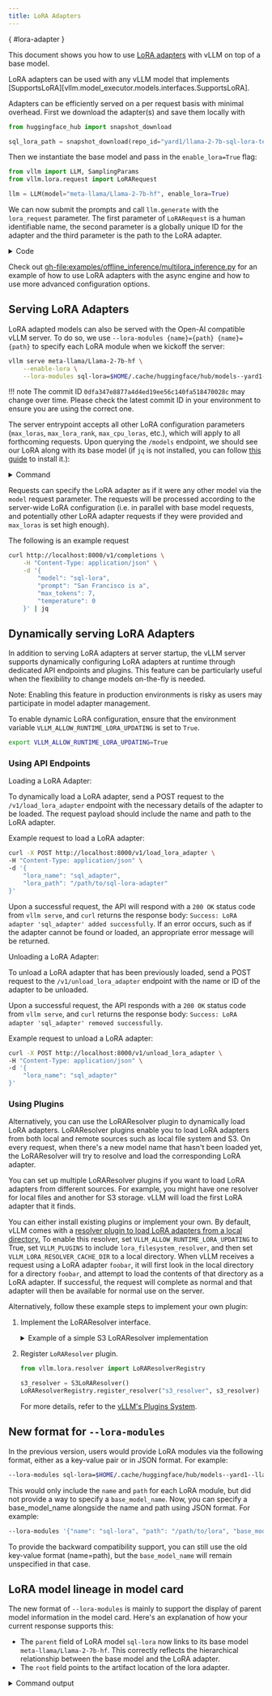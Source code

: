 ```yaml
---
title: LoRA Adapters
---
```

[](){ #lora-adapter }

This document shows you how to use [LoRA adapters](https://arxiv.org/abs/2106.09685) with vLLM on top of a base model.

LoRA adapters can be used with any vLLM model that implements [SupportsLoRA][vllm.model_executor.models.interfaces.SupportsLoRA].

Adapters can be efficiently served on a per request basis with minimal overhead. First we download the adapter(s) and save
them locally with

```python
from huggingface_hub import snapshot_download

sql_lora_path = snapshot_download(repo_id="yard1/llama-2-7b-sql-lora-test")
```

Then we instantiate the base model and pass in the `enable_lora=True` flag:

```python
from vllm import LLM, SamplingParams
from vllm.lora.request import LoRARequest

llm = LLM(model="meta-llama/Llama-2-7b-hf", enable_lora=True)
```

We can now submit the prompts and call `llm.generate` with the `lora_request` parameter. The first parameter
of `LoRARequest` is a human identifiable name, the second parameter is a globally unique ID for the adapter and
the third parameter is the path to the LoRA adapter.

<details>
<summary>Code</summary>

```python
sampling_params = SamplingParams(
    temperature=0,
    max_tokens=256,
    stop=["[/assistant]"]
)

prompts = [
     "[user] Write a SQL query to answer the question based on the table schema.\n\n context: CREATE TABLE table_name_74 (icao VARCHAR, airport VARCHAR)\n\n question: Name the ICAO for lilongwe international airport [/user] [assistant]",
     "[user] Write a SQL query to answer the question based on the table schema.\n\n context: CREATE TABLE table_name_11 (nationality VARCHAR, elector VARCHAR)\n\n question: When Anchero Pantaleone was the elector what is under nationality? [/user] [assistant]",
]

outputs = llm.generate(
    prompts,
    sampling_params,
    lora_request=LoRARequest("sql_adapter", 1, sql_lora_path)
)
```

</details>

Check out <gh-file:examples/offline_inference/multilora_inference.py> for an example of how to use LoRA adapters with the async engine and how to use more advanced configuration options.

## Serving LoRA Adapters

LoRA adapted models can also be served with the Open-AI compatible vLLM server. To do so, we use
`--lora-modules {name}={path} {name}={path}` to specify each LoRA module when we kickoff the server:

```bash
vllm serve meta-llama/Llama-2-7b-hf \
    --enable-lora \
    --lora-modules sql-lora=$HOME/.cache/huggingface/hub/models--yard1--llama-2-7b-sql-lora-test/snapshots/0dfa347e8877a4d4ed19ee56c140fa518470028c/
```

!!! note
    The commit ID `0dfa347e8877a4d4ed19ee56c140fa518470028c` may change over time. Please check the latest commit ID in your environment to ensure you are using the correct one.

The server entrypoint accepts all other LoRA configuration parameters (`max_loras`, `max_lora_rank`, `max_cpu_loras`,
etc.), which will apply to all forthcoming requests. Upon querying the `/models` endpoint, we should see our LoRA along
with its base model (if `jq` is not installed, you can follow [this guide](https://jqlang.org/download/) to install it.):

<details>
<summary>Command</summary>

```bash
curl localhost:8000/v1/models | jq .
{
    "object": "list",
    "data": [
        {
            "id": "meta-llama/Llama-2-7b-hf",
            "object": "model",
            ...
        },
        {
            "id": "sql-lora",
            "object": "model",
            ...
        }
    ]
}
```

</details>

Requests can specify the LoRA adapter as if it were any other model via the `model` request parameter. The requests will be
processed according to the server-wide LoRA configuration (i.e. in parallel with base model requests, and potentially other
LoRA adapter requests if they were provided and `max_loras` is set high enough).

The following is an example request

```bash
curl http://localhost:8000/v1/completions \
    -H "Content-Type: application/json" \
    -d '{
        "model": "sql-lora",
        "prompt": "San Francisco is a",
        "max_tokens": 7,
        "temperature": 0
    }' | jq
```

## Dynamically serving LoRA Adapters

In addition to serving LoRA adapters at server startup, the vLLM server supports dynamically configuring LoRA adapters at runtime through dedicated API endpoints and plugins. This feature can be particularly useful when the flexibility to change models on-the-fly is needed.

Note: Enabling this feature in production environments is risky as users may participate in model adapter management.

To enable dynamic LoRA configuration, ensure that the environment variable `VLLM_ALLOW_RUNTIME_LORA_UPDATING`
is set to `True`.

```bash
export VLLM_ALLOW_RUNTIME_LORA_UPDATING=True
```

### Using API Endpoints
Loading a LoRA Adapter:

To dynamically load a LoRA adapter, send a POST request to the `/v1/load_lora_adapter` endpoint with the necessary
details of the adapter to be loaded. The request payload should include the name and path to the LoRA adapter.

Example request to load a LoRA adapter:

```bash
curl -X POST http://localhost:8000/v1/load_lora_adapter \
-H "Content-Type: application/json" \
-d '{
    "lora_name": "sql_adapter",
    "lora_path": "/path/to/sql-lora-adapter"
}'
```

Upon a successful request, the API will respond with a `200 OK` status code from `vllm serve`, and `curl` returns the response body: `Success: LoRA adapter 'sql_adapter' added successfully`. If an error occurs, such as if the adapter
cannot be found or loaded, an appropriate error message will be returned.

Unloading a LoRA Adapter:

To unload a LoRA adapter that has been previously loaded, send a POST request to the `/v1/unload_lora_adapter` endpoint
with the name or ID of the adapter to be unloaded.

Upon a successful request, the API responds with a `200 OK` status code from `vllm serve`, and `curl` returns the response body: `Success: LoRA adapter 'sql_adapter' removed successfully`.

Example request to unload a LoRA adapter:

```bash
curl -X POST http://localhost:8000/v1/unload_lora_adapter \
-H "Content-Type: application/json" \
-d '{
    "lora_name": "sql_adapter"
}'
```

### Using Plugins
Alternatively, you can use the LoRAResolver plugin to dynamically load LoRA adapters. LoRAResolver plugins enable you to load LoRA adapters from both local and remote sources such as local file system and S3. On every request, when there's a new model name that hasn't been loaded yet, the LoRAResolver will try to resolve and load the corresponding LoRA adapter.

You can set up multiple LoRAResolver plugins if you want to load LoRA adapters from different sources. For example, you might have one resolver for local files and another for S3 storage. vLLM will load the first LoRA adapter that it finds.

You can either install existing plugins or implement your own. By default, vLLM comes with a [resolver plugin to load LoRA adapters from a local directory.](https://github.com/vllm-project/vllm/tree/main/vllm/plugins/lora_resolvers)
To enable this resolver, set `VLLM_ALLOW_RUNTIME_LORA_UPDATING` to True, set `VLLM_PLUGINS` to include `lora_filesystem_resolver`, and then set `VLLM_LORA_RESOLVER_CACHE_DIR` to a local directory. When vLLM receives a request using a LoRA adapter `foobar`,
it will first look in the local directory for a directory `foobar`, and attempt to load the contents of that directory as a LoRA adapter. If successful, the request will complete as normal and
that adapter will then be available for normal use on the server.

Alternatively, follow these example steps to implement your own plugin:

1. Implement the LoRAResolver interface.

    <details>
    <summary>Example of a simple S3 LoRAResolver implementation</summary>

    ```python
    import os
    import s3fs
    from vllm.lora.request import LoRARequest
    from vllm.lora.resolver import LoRAResolver

    class S3LoRAResolver(LoRAResolver):
        def __init__(self):
            self.s3 = s3fs.S3FileSystem()
            self.s3_path_format = os.getenv("S3_PATH_TEMPLATE")
            self.local_path_format = os.getenv("LOCAL_PATH_TEMPLATE")

        async def resolve_lora(self, base_model_name, lora_name):
            s3_path = self.s3_path_format.format(base_model_name=base_model_name, lora_name=lora_name)
            local_path = self.local_path_format.format(base_model_name=base_model_name, lora_name=lora_name)

            # Download the LoRA from S3 to the local path
            await self.s3._get(
                s3_path, local_path, recursive=True, maxdepth=1
            )

            lora_request = LoRARequest(
                lora_name=lora_name,
                lora_path=local_path,
                lora_int_id=abs(hash(lora_name))
            )
            return lora_request
    ```

    </details>

2. Register `LoRAResolver` plugin.

    ```python
    from vllm.lora.resolver import LoRAResolverRegistry

    s3_resolver = S3LoRAResolver()
    LoRAResolverRegistry.register_resolver("s3_resolver", s3_resolver)
    ```

    For more details, refer to the [vLLM's Plugins System](../design/plugin_system.md).

## New format for `--lora-modules`

In the previous version, users would provide LoRA modules via the following format, either as a key-value pair or in JSON format. For example:

```bash
--lora-modules sql-lora=$HOME/.cache/huggingface/hub/models--yard1--llama-2-7b-sql-lora-test/snapshots/0dfa347e8877a4d4ed19ee56c140fa518470028c/
```

This would only include the `name` and `path` for each LoRA module, but did not provide a way to specify a `base_model_name`.
Now, you can specify a base_model_name alongside the name and path using JSON format. For example:

```bash
--lora-modules '{"name": "sql-lora", "path": "/path/to/lora", "base_model_name": "meta-llama/Llama-2-7b"}'
```

To provide the backward compatibility support, you can still use the old key-value format (name=path), but the `base_model_name` will remain unspecified in that case.

## LoRA model lineage in model card

The new format of `--lora-modules` is mainly to support the display of parent model information in the model card. Here's an explanation of how your current response supports this:

- The `parent` field of LoRA model `sql-lora` now links to its base model `meta-llama/Llama-2-7b-hf`. This correctly reflects the hierarchical relationship between the base model and the LoRA adapter.
- The `root` field points to the artifact location of the lora adapter.

<details>
<summary>Command output</summary>

```bash
$ curl http://localhost:8000/v1/models

{
    "object": "list",
    "data": [
        {
        "id": "meta-llama/Llama-2-7b-hf",
        "object": "model",
        "created": 1715644056,
        "owned_by": "vllm",
        "root": "~/.cache/huggingface/hub/models--meta-llama--Llama-2-7b-hf/snapshots/01c7f73d771dfac7d292323805ebc428287df4f9/",
        "parent": null,
        "permission": [
            {
            .....
            }
        ]
        },
        {
        "id": "sql-lora",
        "object": "model",
        "created": 1715644056,
        "owned_by": "vllm",
        "root": "~/.cache/huggingface/hub/models--yard1--llama-2-7b-sql-lora-test/snapshots/0dfa347e8877a4d4ed19ee56c140fa518470028c/",
        "parent": meta-llama/Llama-2-7b-hf,
        "permission": [
            {
            ....
            }
        ]
        }
    ]
}
```

</details>
